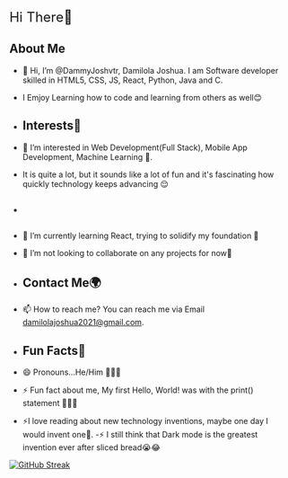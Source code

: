 <font size="5">Hi There👋</font>

## About Me
- 👋 Hi, I’m @DammyJoshvtr, Damilola Joshua. I am Software developer skilled in HTML5, CSS, JS, React, Python, Java and C.
- I Emjoy Learning how to code and learning from others as well😊

- ## Interests🤌
- 👀 I’m interested in Web Development(Full Stack), Mobile App Development, Machine Learning 🥲.
- It is quite a lot, but it sounds like a lot of fun and it's fascinating how quickly technology keeps advancing 😌

- ## 
- 🌱 I’m currently learning React, trying to solidify my foundation 🥲
- 💞️ I’m not looking to collaborate on any projects for now👀

- ## Contact Me🌍
- 📫 How to reach me? You can reach me via Email damilolajoshua2021@gmail.com.

- ## Fun Facts🎈
- 😄 Pronouns...He/Him 🤸🏽‍♂️
- ⚡ Fun fact about me, My first Hello, World! was with the print() statement 🥲🤲🏽
- ⚡I love reading about new technology inventions, maybe one day I would invent one👀.
-⚡ I still think that Dark mode is the greatest invention ever after sliced bread😭😂

<!---
DammyJoshvtr/DammyJoshvtr is a ✨ special ✨ repository because its `README.md` (this file) appears on your GitHub profile.
You can click the Preview link to take a look at your changes.
--->

[![GitHub Streak](https://streak-stats.demolab.com?user=DammyJoshvtr&theme=dark)](https://git.io/streak-stats)

